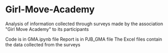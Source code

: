 # Girl-Move-Academy
Analysis of information collected through surveys made by the association "Girl Move Academy" to its participants

Code is in GMA.ipynb file
Report is in PJB_GMA file
The Excel files contain the data collected from the surveys
